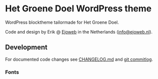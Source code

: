 # Het Groene Doel WordPress theme
WordPress blocktheme tailormade for Het Groene Doel. 

Code and design by Erik @ [Ejoweb](https://ejoweb.nl) in the Netherlands (<info@ejoweb.nl>).

## Development

For documented code changes see [CHANGELOG.md](./CHANGELOG.md) and [git commitlog](https://github.com/ejoweb/hetgroenedoel/commits/main).

### Fonts

